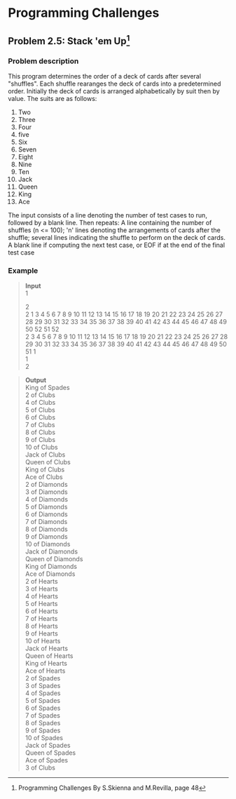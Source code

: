 # Programming Challenges
## Problem 2.5: Stack 'em Up[^1]
### Problem description
This program determines the order of a deck of cards after several "shuffles". Each shuffle rearanges the deck of cards into a predetermined order. Initially the deck of cards is arranged alphabetically by suit then by value. The suits are as follows: 

1. Two
2. Three
3. Four
4. five
5. Six
6. Seven
7. Eight
8. Nine
9. Ten
10. Jack
11. Queen
12. King
13. Ace

The input consists of a line denoting the number of test cases to run, followed by a blank line. Then repeats: 
A line containing the number of shuffles (n <= 100);
'n' lines denoting the arrangements of cards after the shuffle;
several lines indicating the shuffle to perform on the deck of cards.
A blank line if computing the next test case, or EOF if at the end of the final test case



### Example 
>**Input**               
>1               
>             
>2                  
>2 1 3 4 5 6 7 8 9 10 11 12 13 14 15 16 17 18 19 20 21 22 23 24 25 26 27 28 29 30 31 32 33 34 35 36 37 38 39 40 41 42 43 44 45 46 47 48 49 50 52 51 52               
>2 3 4 5 6 7 8 9 10 11 12 13 14 15 16 17 18 19 20 21 22 23 24 25 26 27 28 29 30 31 32 33 34 35 36 37 38 39 40 41 42 43 44 45 46 47 48 49 50 51 1              
>1                
>2                                        

>**Output**                                        
>King of Spades                   
>2 of Clubs                     
>4 of Clubs                          
>5 of Clubs                          
>6 of Clubs                           
>7 of Clubs                                
>8 of Clubs                           
>9 of Clubs                             
>10 of Clubs                                 
>Jack of Clubs                                 
>Queen of Clubs                                      
>King of Clubs                                  
>Ace of Clubs                              
>2 of Diamonds                                        
>3 of Diamonds                               
>4 of Diamonds                              
>5 of Diamonds                                
>6 of Diamonds                              
>7 of Diamonds                                
>8 of Diamonds                                 
>9 of Diamonds                                    
>10 of Diamonds                                      
>Jack of Diamonds                                   
>Queen of Diamonds                                     
>King of Diamonds                                      
>Ace of Diamonds                                  
>2 of Hearts                                 
>3 of Hearts                                        
>4 of Hearts                                        
>5 of Hearts                                     
>6 of Hearts                                 
>7 of Hearts                                 
>8 of Hearts                                   
>9 of Hearts                                        
>10 of Hearts                                         
>Jack of Hearts                                        
>Queen of Hearts                                      
>King of Hearts                                         
>Ace of Hearts                                        
>2 of Spades                                    
>3 of Spades                                           
>4 of Spades                                       
>5 of Spades                                     
>6 of Spades                                               
>7 of Spades                                             
>8 of Spades                              
>9 of Spades                                 
>10 of Spades                                    
>Jack of Spades                                   
>Queen of Spades                                                                    
>Ace of Spades                                          
>3 of Clubs                                            


[^1]: Programming Challenges By S.Skienna and M.Revilla, page 48